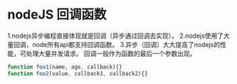 <!--
 * @Descripttion: 
 * @version: 
 * @Author: wenq
 * @Date: 2020-01-01 19:57:23
 * @LastEditors  : wenq
 * @LastEditTime : 2020-01-03 22:56:45
 -->
# nodeJS 回调函数

1.nodejs异步编程直接体现就是回调（异步通过回调去实现）。
2.nodejs使用了大量回调，node所有api都支持回调函数。
3.异步（回调）大大提高了nodejs的性能，可处理大量并发请求。
  回调一般作为函数的最后一个参数出现。

```javascript
function foo1(name, age, callback){}
function foo2(value, callback1, callback2){}
```

